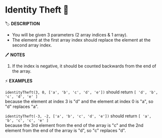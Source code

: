 # Identity Theft 🚨

🏷️ **DESCRIPTION**

- You will be given 3 parameters (2 array indices & 1 array).
- The element at the first array index should replace the element at the second array index.

🖊️ **NOTES**

1. If the index is negative, it should be counted backwards from the end of the array.

⚡ **EXAMPLES**

`identityTheft(3, 0, ['a', 'b', 'c', 'd', 'e'])` should return `[ 'd', 'b', 'c', 'd', 'e' ]` <br>
because the element at index 3 is "d" and the element at index 0 is "a", so "d" replaces "a". <br>

`identityTheft(-3, -2, ['a', 'b', 'c', 'd', 'e'])` should return `[ 'a', 'b', 'c', 'c', 'e' ]` <br>
because the 3rd element from the end of the array is "c" and the 2nd element from the end of the array is "d",
so "c" replaces "d".

